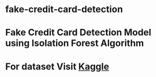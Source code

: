 # fake-credit-card-detection

# Fake Credit Card Detection Model using Isolation Forest Algorithm

# For dataset Visit [Kaggle](https://www.kaggle.com/mlg-ulb/creditcardfraud)

